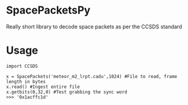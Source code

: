 # SpacePacketsPy
Really short library to decode space packets as per the CCSDS standard

# Usage

```
import CCSDS

x = SpacePackets('meteor_m2_lrpt.cadu',1024) #File to read, frame length in bytes
x.read() #Ingest entire file
x.getbits(0,32,0) #Test grabbing the sync word
>>> '0x1acffc1d'
```
